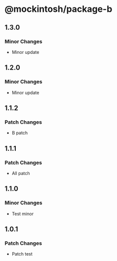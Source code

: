 # @mockintosh/package-b

## 1.3.0

### Minor Changes

- Minor update

## 1.2.0

### Minor Changes

- Minor update

## 1.1.2

### Patch Changes

- B patch

## 1.1.1

### Patch Changes

- All patch

## 1.1.0

### Minor Changes

- Test minor

## 1.0.1

### Patch Changes

- Patch test
